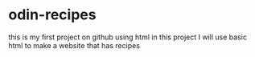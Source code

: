 # odin-recipes
this is my first project on github using html
in this project I will use basic html to make a website that has recipes 